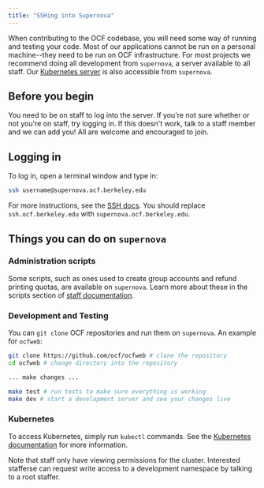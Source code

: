 ```yaml
---
title: "SSHing into Supernova"
---
```


When contributing to the OCF codebase, you will need some way of running and
testing your code. Most of our applications cannot be run on a personal
machine--they need to be run on OCF infrastructure. For most projects we
recommend doing all development from `supernova`, a server available to all
staff. Our [Kubernetes server](/docs/staff/backend/kubernetes) is also
accessible from `supernova`.

## Before you begin

You need to be on staff to log into the server. If you're not sure whether or
not you're on staff, try logging in. If this doesn't work, talk to a staff
member and we can add you! All are welcome and encouraged to join.

## Logging in

To log in, open a terminal window and type in:

```bash
ssh username@supernova.ocf.berkeley.edu
```

For more instructions, see the [SSH docs](/docs/services/shell). You should
replace `ssh.ocf.berkeley.edu` with `supernova.ocf.berkeley.edu`.

## Things you can do on `supernova`

### Administration scripts

Some scripts, such as ones used to create group accounts and refund printing
quotas, are available on `supernova`. Learn more about these in the scripts
section of [staff documentation](/docs/staff).

### Development and Testing

You can `git clone` OCF repositories and run them on `supernova`. An example
for `ocfweb`:

```bash
git clone https://github.com/ocf/ocfweb # clone the repository
cd ocfweb # change directory into the repository

... make changes ...

make test # run tests to make sure everything is working
make dev # start a development server and see your changes live
```

### Kubernetes

To access Kubernetes, simply run `kubectl` commands. See the [Kubernetes
documentation][kubernetes-basics] for more information.

Note that staff only have viewing permissions for the cluster. Interested
stafferse can request write access to a development namespace by talking to a
root staffer.

[kubernetes-basics]: https://kubernetes.io/docs/tutorials/kubernetes-basics/
